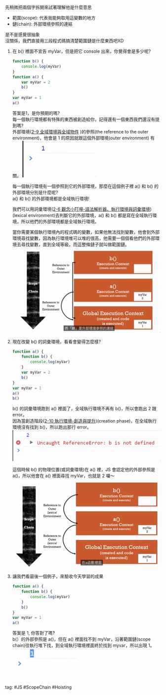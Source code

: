 先稍微把兩個字拆開來試著理解他是什麼意思
 * 範圍(scope): 代表我能夠取用這變數的地方
 * 鏈(chain): 外部環境參照的連結


是不是感覺很抽象    
沒關係，我們直接用三段程式碼搞清楚範圍鏈是什麼東西吧XD    

1. 在 b() 裡面不宣告 myVar，但是把它 console 出來，你覺得會是多少呢?
	```js
	function b() {
		console.log(myVar)
	}
	function a() {
		var myVar = 2
		b()
	}
	var myVar = 1
	a()
    ```
	答案是1，是你預期的嗎?    
	每一個執行環境都有特殊的東西被創造給你，記得還有一個東西我們還沒有提到嗎?     
	外部環境([2-9 全域環境與全域物件](2-9%20全域環境與全域物件.md) )的參照(the reference to the outer environment)，他會是 1 的原因就跟這個外部環境(outer environment) 有關。
	![](./photo/Pasted%20image%2020221029172220.png)    

	每一個執行環境有一個參照到它的外部環境，那麼在這個例子裡 a() 和 b() 的外部環境分別是什麼呢?    
	a() 和 b() 的外部環境都是全域執行環境!        
	
	我們可以用詞彙環境([2-6 觀念小叮嚀-語法解析器、執行環境與詞彙環境](2-6%20觀念小叮嚀-語法解析器、執行環境與詞彙環境.md))(lexical environment)去判斷它的外部環境，a() 和 b() 都是寫在全域執行環境，所以他們的外部環境都是全域執行環境。    
	
	當你需要某個執行環境內的程式碼的變數，如果他無法找到變數，他會到外部環境尋找變數，因為執行環境堆可以堆的很高，他需要一個個看他們的外部環境去尋找變數，直到全域等級，而這整條鏈子就叫做範圍鏈。    
	![](./photo/Pasted%20image%2020221029172625.png)

2. 現在改變 b() 的詞彙環境，看看會變得怎麼樣?
	```js
	function a() {
		function b() {
			console.log(myVar)
		}
		var myVar = 2
		b()
	}
	var myVar = 1
	a()
	b()
	```
	b() 的詞彙環境跑到 a() 裡面了，全域執行環境不再有 b()，所以會跑出 2 跟 error。    
	因為當創造階段([2-10 執行環境-創造與提升](2-10%20執行環境-創造與提升.md))(creation phase)，在全域執行環境沒有找到 b()，所以跑出那行 error。    
	![](./photo/Pasted%20image%2020221029173050.png)

	這個時候 b() 的物理位置(或詞彙環境)在 a() 裡，JS 會認定他的外部參照是 a()，所以他會在 a() 裡面尋找 myVar，也就是 2 囉～    
	![](./photo/Pasted%20image%2020221029173200.png)

3. 讓我們看最後一個例子，來驗收今天學習的成果
	```js
	function a() {
		function b() {
			console.log(myVar)
		}
		b()
	}
	var myVar = 1
	a()
	```
	答案是 1, 你答對了嗎?    
	b(）的外部參照是 a()，但在 a() 裡面找不到 myVar，沿著範圍鏈(scope chain)往執行堆下找，到全域執行環境裡面終於找到 myvar，所以出現 1。    
	![](./photo/Pasted%20image%2020221029173417.png)

tag: #JS #ScopeChain #Hoisting 